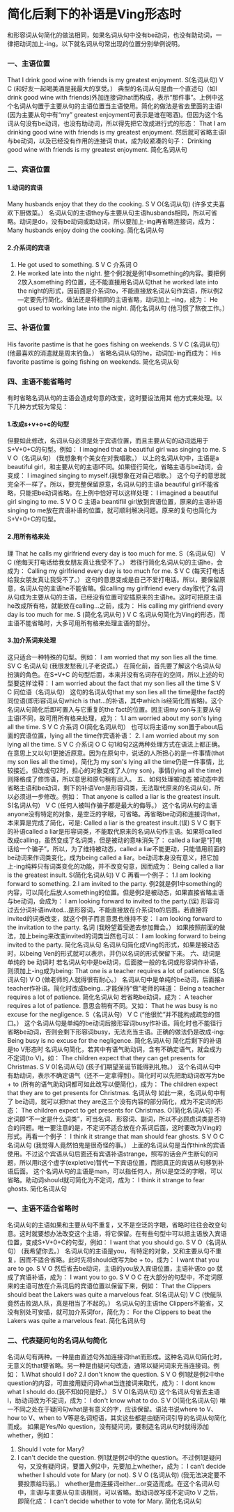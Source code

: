 # 简化后剩下的补语是Ving形态时

和形容词从句简化的做法相同，如果名词从句中没有be动词，也没有助动词，一律把动词加上-ing。以下就名词从句常出现的位置分别举例说明。

### 一、主语位置


That I drink good wine with friends is my greatest enjoyment.
S(名词从句) V C
(和好友一起喝美酒是我最大的享受。）
典型的名词从句是由一个直述句（如I drink good wine with friends)外加连接词that而构成，表示“那件事”。上例中这个名词从句置于主要从句的主语位置当主语使用。简化的做法是省去里面的主语I (因为主要从句中有“my” greatest enjoyment可表示是谁在喝酒)。但因为这个名词从句没有be动词，也没有助动词，所以得先把它改成进行式的形态：
That I am drinking good wine with friends is my greatest enjoyment.
然后就可省略主语I与be动词，以及已经没有作用的连接词 that，成为较紧凑的句子：
Drinking good wine with friends is my greatest enjoyment.
简化名词从句

### 二、宾语位置



#### 1.动词的宾语


Many husbands enjoy that they do the cooking.
S V O(名词从句)
(许多丈夫喜欢下厨做菜。）
名词从句的主语they与主要从句主语husbands相同，所以可省略。动词是do，没有be动词或助动词，所以要加上-ing再省略连接词，成为：
Many husbands enjoy doing the cooking.
简化名词从句

#### 2.介系词的宾语


1. He got used to something.
S V C 介系词 O
2. He worked late into the night.
整个例2就是例1中something的内容。要把例2放入something 的位置，还不能直接用名词从句that he worked late into the night的形式，因前面是介系词to，不能直接放名词从句作宾语，所以例2—定要先行简化。做法还是将相同的主语省略，动词加上 –ing，成为：
He got used to working late into the night.
简化名词从句
(他习惯了熬夜工作。）

### 三、补语位置


His favorite pastime is that he goes fishing on weekends.
S V C (名词从句）
(他最喜欢的消遣就是周末钓鱼。）
省略名词从句的he，动词加-ing而成为：
His favorite pastime is going fishing on weekends.
简化名词从句

### 四、主语不能省略时


有时省略名词从句的主语会造成句意的改变，这时要设法用其 他方式来处理。以下几种方式较为常见：

#### 1.改成s+v+o+c的句型


但要如此修改，名词从句必须是处于宾语位置，而且主要从句的动词适用于S+V+0+C的句型。例如：
I imagined that a beautiful girl was singing to me.
S V O（名词从句）
(我想象有个美女在对我唱歌。）
以上的名词从句中，主语是a beautiful girl，和主要从句的主语I不同。如果径行简化，省略主语与be动词，会变成：
I imagined singing to myself.(我想象在对自己唱歌。）
这个句子的意思就完全不一样了。所以，要完整保留原意，名词从句的主语a beautiful girl不能省略，只能把be动词省略。在上例中恰好可以这样处理：
I imagined a beautiful girl singing to me.
S V O C
主语a beantiflil girl放到宾语位置，原来的主语补语singing to me放在宾语补语的位置，就可顺利解决问题。原来的复句也简化为S+V+0+C的句型。

#### 2.用所有格来处

理
That he calls my girlfriend every day is too much for me.
S（名词从句） V C
(他每天打电话给我女朋友真让我受不了。）
若径行简化名词从句的主语he，会成为：
Calling my girlfriend every day is too much for me.
S V C
(每天打电话给我女朋友真让我受不了。）
这句的意思变成是自己不爱打电话。所以，要保留原意，名词从句的主语he不能省略。但calling my girlfriend every day取代了名词从句成为主要从句的主语，已经没有位置可安插原来的主语he。这时可把原主语he改成所有格，就能放在calling…之前，成为：
His calling my girlfriend every day is too much for me.
S (简化名词从句 ) V C
名词从句简化为Ving的形态，而主语不能省略时，大多可用所有格来处理主语的部分。

#### 3.加介系词来处理


这只适合一种特殊的句型。例如：
I am worried that my son lies all the time.
SV C 名词从句
(我很发愁我儿子老说谎。）
在简化前，首先要了解这个名词从句扮演的角色。在S+V+C 的句型后面，本来并没有名词存在的空间，所以上述的句型要这样诠释：
I am worried about the fact that my son lies all the time
S V C 同位语（名词从句）
这句的名词从句that my son lies all the time是the fact的同位语(即形容词从句which is that...的补语，其中which is经简化而省略)。这个名词从句简化后即可置入与它重复的the fact的位置。因主语my son与主要从句主语I不同，故可用所有格来处理，成为：
1.I am worried about my son's lying all the time.
S V C 介系词 O(简化名词从句）
也可以将主语my son置于about后面的宾语位置，lying all the time作宾语补语：
2. I am worried about my son lying all the time.
S V C 介系词 O C
句1和句2这两种处理方式在语法上都正确。在意思上又以句1更接近原意。因为在原句中，说话的人所担心的是一件事情(that my son lies all the time)，简化为 my son's lying all the time仍是一件事情，比较接近。但改成句2时，担心的对象变成了人(my son)，事情(lying all the time)则降格成了修饰语，所以意思和原句稍有出入。
五、如何处理被动态
被动态中若省略主语和be动词，剩下的补语Ven是形容词类，无法取代原来的名词从句，所以必须进一步修改。例如：
That anyone is called a liar is the greatest insult.
S(名词从句） V C
(任何人被叫作骗子都是最大的侮辱。）
这个名词从句的主语anyone没有特定的对象，是空泛的字眼，可省略。再省略be动词和连接词that，本来算是完成了简化，可是:
Called a liar is the greatest insult.(误)
S V C
剩下的补语called a liar是形容词类，不能取代原来的名词从句作主语。如果将called改成calling，虽然变成了名词类，但是被动的意味消失了： called a liar是“打电话给一个骗子”。所以，为了维持被动态，called a liar不能更动，只能借用前面的be动词来作词类变化，成为being called a liar。be动词本身没有意义，把它加上-ing纯粹只有词类变化的功能，并不改变句意，因而成为：
Being called a liar is the greatest insult.
S(简化名词从句) V C
再看一个例子：
1.I am looking forward to something.
2.I am invited to the party.
例2就是例1中something的内容，可以简化后放人something的位置。但是例2是被动态，如果直接省略主语与be动词，会成为：
I am looking forward to invited to the party.(误)
形容词
过去分词补语invited...是形容词，不能直接放在介系词to的后面。若直接将invited的词类改变，就这个例子而言意思也维持不变：
I am looking forward to the invitation to the party.
名词
(我盼望着受邀去参加舞会。）
如果按照前面的做法，加上being来改变invited的词类当然也可以：
I am looking forward to being invited to the party.
简化名词从句
名词从句简化成Ving的形式，如果是被动态时，以being Ven的形式就可以表示，并仍以名词的形式保留下来。
六、动词是单纯的 be 动词时
若名词从句中是be动词，后面接一般的名词或形容词作补语，则须加上-ing成为being:
That one is a teacher requires a lot of patience.
S(名词从句) V O
(做老师的人就得很有耐心。）
名词从句中是单纯的be动词，后面接a teacher作补语。简化时改成being...才能保持“做”老师的味道：
Being a teacher requires a lot of patience.
简化名词从句
若省略be动词，成为：
A teacher requires a lot of patience.
意思会稍有不同。又如：
That he was busy is no excuse for the negligence.
S（名词从句） V C
(“他很忙”并不能构成疏忽的借口。）
这个名词从句是单纯的be动词后接形容词busy作补语。简化时也不能径行省略be动词，否则会剩下形容词busy，无法充当主语。正确的做法仍是改成-ing:
Being busy is no excuse for the negligence.
简化名词从句
简化后剩下的补语是to V形态时
名词从句简化，若其中有语气助动词，含有不确定语气，就会成为不定词(to V)。如：
The children expect that they can get presents for Christmas.
S V 0(名词从句)
(孩子们期望圣诞节能得到礼物。）
这个名词从句中有助动词，表示不确定语气（还不一定拿得到）。简化时可以先把助动词改写为be + to (所有的语气助动词都可如此改写以便简化)，成为：
The children expect that they are to get presents for Christmas.
名词从句
如此一来，名词从句中有了 be动词，就可以把that they are这三个没有内容的部分简化，成为不定词的形态：
The children expect to get presents for Christmas.
O(简化名词从句)
不定词即“不一定是什么词类”，可当名词、形容词、副词，所以不必顾虑词类是否符合的问题。唯一要注意的是，不定词不适合放在介系词后面，这时要改为Ving的形式。再看一个例子：
I think it strange that man should fear ghosts.
S V O C 名词从句
(我觉得人竟然怕鬼是很奇怪的事。）
上面的名词从句是当作think的宾语使用。不过这个宾语从句后面还有宾语补语strange，照写的话会产生断句的问题，所以用it这个虚字(expletive)暂代一下宾语位置，而把真正的宾语从句移到补语后面。
这个名词从句的主语是man，可以指任何人，所以是空泛的字眼，可以省略。助动词should就可简化为不定词，成为：
I think it strange to fear ghosts.
简化名词从句

### 一、主语不适合省略时


名词从句的主语如果和主要从句不重复，又不是空泛的字眼，省略时往往会改变句意。这时就要想办法改变这个主语，将它保留。在有些句型中可以把主语放入宾语位置，变成S+V+0+C的句型，例如：
I want that you should go.
S V O（名词从句）
(我希望你去。）
名词从句的主语是you，有特定的对象，又和主要从句不重复，因而不适合省略。此时先将should改写为be + to，成为：
I want that you are to go.
S V O
然后省去be动词，主语的you放入宾语位置，主语补语to go 就成了宾语补语，成为：
I want you to go.
S V O C
在大部分的句型中，不定词原来的主语可放在介系词后的宾语位置以保留下来，例如：
That the Clippers should beat the Lakers was quite a marvelous feat.
S(名词从句) V C
(快艇队竟然击败湖人队，真是相当了不起的。）
名词从句的主语the Clippers不能省，又没有别处可安插，就可加介系词for，简化为：
For the Clippers to beat the Lakers was quite a marvelous feat.
简化名词从句

### 二、代表疑问句的名词从句简化


名词从句有两种。一种是由直述句外加连接词that而形成。这种名词从句简化时，无意义的that要省略。另一种是由疑问句改造，通常以疑问词来充当连接词。例如：
1.What should I do?
2.I don't know the question.
S V O
例1就是例2中the question的内容，可直接用疑问词what当连接词来取代，成为：
I dont know what I should do.(我不知如何是好。）
S V O(名词从句)
这个名词从句省去主语I，助动词改为不定词，成为：
I don't know what to do.
S V O(简化名词从句)
唯一不同之处在于疑问句what是有意义的字，应该保留。语法书说where to V、how to V、when to V等是名词短语，其实这些都是由疑问词引导的名词从句简化而成。
如果是Yes/No question，没有疑问词，要制造名词从句时就得添加whether，例如：
1. Should I vote for Mary?
2. I can't decide the question.
例1就是例2中的the question。不过例1是疑问句，又没有疑问词，要置入例2中，先要加上whether，成为：
I can’t decide whether I should vote for Mary (or not).
S V O (名词从句)
(我无法决定要不要投票给玛丽。）
whether是由连接词either...or变造而成。在这个名词从句中，主语I与主要从句主语相同，可以省略。助动词改写成不定词to V 之后，即简化成：
I can't decide whether to vote for Mary.
简化名词从句
